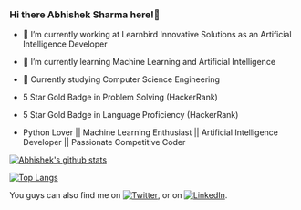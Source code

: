 ### Hi there Abhishek Sharma here!👋

- 🔭 I’m currently working at Learnbird Innovative Solutions as an Artificial Intelligence Developer
- 🌱 I’m currently learning Machine Learning and Artificial Intelligence
- 👯 Currently studying Computer Science Engineering

- 5 Star Gold Badge in Problem Solving (HackerRank)

- 5 Star Gold Badge in Language Proficiency (HackerRank)

- Python Lover || Machine Learning Enthusiast || Artificial Intelligence Developer || Passionate Competitive Coder


[![Abhishek's github stats](https://github-readme-stats.vercel.app/api?username=abhisheks008&show_icons=true&theme=radical)](https://github.com/abhisheks008/github-readme-stats)  

[![Top Langs](https://github-readme-stats.vercel.app/api/top-langs/?username=abhisheks008&theme=radical)](https://github.com/abhisheks008/github-readme-stats)
<!-- Actual text -->


You guys can also find me on [![Twitter][1.2]][1], or on [![LinkedIn][2.2]][2].

<!-- Icons -->

[1.2]: http://i.imgur.com/wWzX9uB.png (twitter icon without padding)
[2.2]: https://raw.githubusercontent.com/MartinHeinz/MartinHeinz/master/linkedin-3-16.png (LinkedIn icon without padding)



[1]: https://twitter.com/Abhishe08346491
[2]: https://www.linkedin.com/in/abhishek-sharma-aa06a9183/
